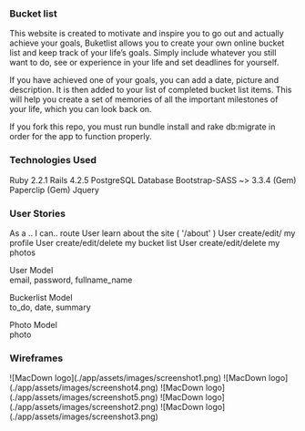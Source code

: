 <h3>Bucket list</h3>
This website is created to motivate and inspire you to go out and actually achieve your goals, Buketlist allows you to create your own online bucket list and keep track of your life’s goals. Simply include whatever you still want to do, see or experience in your life and set deadlines for yourself.  

If you have achieved one of your goals, you can add a date, picture and description. It is then added to your list of completed bucket list items. This will help you create a set of memories of all the important milestones of your life, which you can look back on.  

If you fork this repo, you must run bundle install and rake db:migrate in order for the app to function properly.  


<h3>Technologies Used</h3>
Ruby 2.2.1  
Rails 4.2.5  
PostgreSQL Database  
Bootstrap-SASS ~> 3.3.4 (Gem)  
Paperclip (Gem)  
Jquery

<h3>User Stories</h3>
As a ..  I can..	         route  
User	learn about the site	( '/about' )            
User	create/edit/ my profile	  
User	create/edit/delete my bucket list  
User	create/edit/delete my photos		


User Model  
email, password, fullname_name

Buckerlist Model  
to_do, date, summary 

Photo Model  
photo 

<h3>Wireframes</h3>
![MacDown logo](./app/assets/images/screenshot1.png)
![MacDown logo](./app/assets/images/screenshot4.png)
![MacDown logo](./app/assets/images/screenshot5.png)
![MacDown logo](./app/assets/images/screenshot2.png)
![MacDown logo](./app/assets/images/screenshot3.png)
